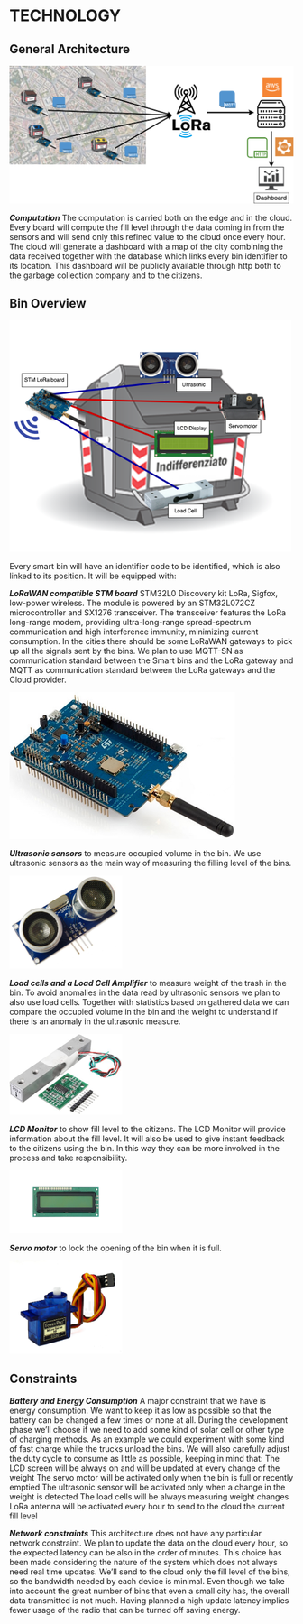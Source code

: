 # TECHNOLOGY

## General Architecture

<img src="../../img/generalArchitecture.png" width="700">

***Computation***
The computation is carried both on the edge and in the cloud. Every board will compute the fill level through the data coming in from the sensors and will send only this refined value to the cloud once every hour. The cloud will generate a dashboard with a map of the city combining the data received together with the database which links every bin identifier to its location. This dashboard will be publicly available through http both to the garbage collection company and to the citizens.


## Bin Overview

<img src="../../img/binOverview.png" width="500">

Every smart bin will have an identifier code to be identified, which is also linked to its position. It will be equipped with:

***LoRaWAN compatible STM board***
STM32L0 Discovery kit LoRa, Sigfox, low-power wireless. The module is powered by an STM32L072CZ microcontroller and SX1276 transceiver. The transceiver features the LoRa long-range modem, providing ultra-long-range spread-spectrum communication and high interference immunity, minimizing current consumption.
In the cities there should be some LoRaWAN gateways to pick up all the signals sent by the bins.
We plan to use MQTT-SN as communication standard between the Smart bins and the LoRa gateway and MQTT as communication standard between the LoRa gateways and the Cloud provider.

<img src="../../img/STM LoRa Board.jpg" width="400">

***Ultrasonic sensors*** to measure occupied volume in the bin.
We use ultrasonic sensors as the main way of measuring the filling level of the bins.

<img src="../../img/ultrasonicSensor.jpg" width="200">

***Load cells and a Load Cell Amplifier*** to measure weight of the trash in the bin.
To avoid anomalies in the data read by ultrasonic sensors we plan to also use load cells. Together with statistics based on gathered data we can compare the occupied volume in the bin and the weight to understand if there is an anomaly in the ultrasonic measure.

<img src="../../img/loadCell+Amplifier.jpg" width="200">

***LCD Monitor*** to show fill level to the citizens.
The LCD Monitor will provide information about the fill level. It will also be used to give instant feedback to the citizens using the bin. In this way they can be more involved in the process and take responsibility.

<img src="../../img/LCDMonitor.jpg" width="200">

***Servo motor*** to lock the opening of the bin when it is full.

<img src="../../img/servoMotor.jpg" width="200">

## Constraints

***Battery and Energy Consumption***
A major constraint that we have is energy consumption. We want to keep it as low as possible so that the battery can be changed a few times or none at all. During the development phase we’ll choose if we need to add some kind of solar cell or other type of charging methods. As an example we could experiment with some kind of fast charge while the trucks unload the bins. We will also carefully adjust the duty cycle to consume as little as possible, keeping in mind that:
The LCD screen will be always on and will be updated at every change of the weight
The servo motor will be activated only when the bin is full or recently emptied
The ultrasonic sensor will be activated only when a change in the weight is detected
The load cells will be always measuring weight changes
LoRa antenna will be activated every hour to send to the cloud the current fill level

***Network constraints***
This architecture does not have any particular network constraint. We plan to update the data on the cloud every hour, so the expected latency can be also in the order of minutes. This choice has been made considering the nature of the system which does not always need real time updates.
We’ll send to the cloud only the fill level of the bins, so the bandwidth needed by each device is minimal. Even though we take into account the great number of bins that even a small city has, the overall data transmitted is not much. Having planned a high update latency implies fewer usage of the radio that can be turned off saving energy.
